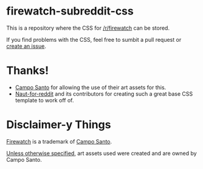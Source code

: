 # firewatch-subreddit-css
This is a repository where the CSS for [/r/firewatch](https://reddit.com/r/firewatch) can be stored.

If you find problems with the CSS, feel free to sumbit a pull request or [create an issue](https://github.com/mattlorimor/firewatch-subreddit-css/issues/new).

Thanks!
===============
* [Campo Santo](http://www.camposanto.com/) for allowing the use of their art assets for this.
* [Naut-for-reddit](https://github.com/Axel--/Naut-for-reddit) and its contributors for creating such a great base CSS template to work off of.


Disclaimer-y Things
===============
[Firewatch](http://www.firewatchgame.com/) is a trademark of [Campo Santo](http://www.camposanto.com/).

[Unless otherwise specified](ARTCREDIT.md), art assets used were created and are owned by Campo Santo.
